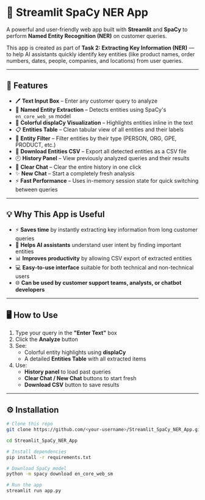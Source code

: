 # 🧠 Streamlit SpaCy NER App

A powerful and user-friendly web app built with **Streamlit** and **SpaCy** to perform **Named Entity Recognition (NER)** on customer queries.

This app is created as part of **Task 2: Extracting Key Information (NER)** — to help AI assistants quickly identify key entities (like product names, order numbers, dates, people, companies, and locations) from user queries.

---

## 🚀 Features

- 🖊️ **Text Input Box** – Enter any customer query to analyze
- 🤖 **Named Entity Extraction** – Detects entities using SpaCy's `en_core_web_sm` model
- 🌈 **Colorful displaCy Visualization** – Highlights entities inline in the text
- 📋 **Entities Table** – Clean tabular view of all entities and their labels
- 🔎 **Entity Filter** – Filter entities by their type (PERSON, ORG, GPE, PRODUCT, etc.)
- 💾 **Download Entities CSV** – Export all detected entities as a CSV file
- 🕘 **History Panel** – View previously analyzed queries and their results
- 🧹 **Clear Chat** – Clear the entire history in one click
- ✨ **New Chat** – Start a completely fresh analysis
- ⚡ **Fast Performance** – Uses in-memory session state for quick switching between queries

---

## 💡 Why This App is Useful

- ⚡ **Saves time** by instantly extracting key information from long customer queries  
- 📑 **Helps AI assistants** understand user intent by finding important entities  
- 📊 **Improves productivity** by allowing CSV export of extracted entities  
- 💻 **Easy-to-use interface** suitable for both technical and non-technical users  
- 🌐 **Can be used by customer support teams, analysts, or chatbot developers**

---

## 🖥️ How to Use

1. Type your query in the **"Enter Text"** box  
2. Click the **Analyze** button  
3. See:
   - Colorful entity highlights using **displaCy**
   - A detailed **Entities Table** with all extracted items
4. Use:
   - **History panel** to load past queries
   - **Clear Chat / New Chat** buttons to start fresh
   - **Download CSV** button to save results

---

## ⚙️ Installation

```bash
# Clone this repo
git clone https://github.com/<your-username>/Streamlit_SpaCy_NER_App.git

cd Streamlit_SpaCy_NER_App

# Install dependencies
pip install -r requirements.txt

# Download SpaCy model
python -m spacy download en_core_web_sm

# Run the app
streamlit run app.py
